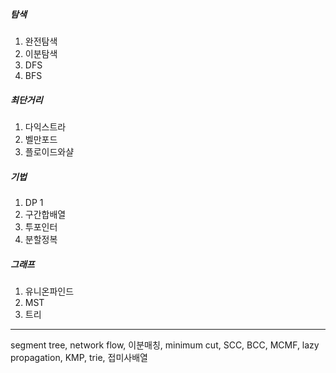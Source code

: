 ##### 탐색

1. 완전탐색
2. 이분탐색
3. DFS
4. BFS

##### 최단거리

1. 다익스트라
2. 벨만포드
3. 플로이드와샬

##### 기법

1. DP 1
2. 구간합배열
3. 투포인터
4. 분할정복

##### 그래프

1. 유니온파인드
2. MST
3. 트리

---

segment tree, network flow, 이분매칭, minimum cut, SCC, BCC, MCMF, lazy propagation, KMP, trie, 접미사배열
